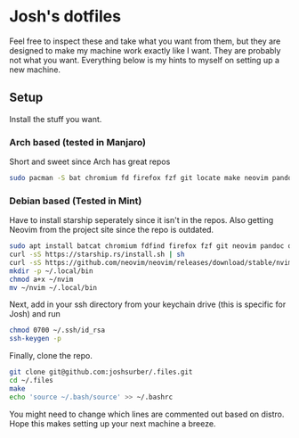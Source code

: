 Josh's dotfiles
===============

Feel free to inspect these and take what you want from them, but they are designed to make my machine work exactly like I want. They are probably not what you want. Everything below is my hints to myself on setting up a new machine.

Setup
-----

Install the stuff you want.

### Arch based (tested in Manjaro)

Short and sweet since Arch has great repos
``` bash
sudo pacman -S bat chromium fd firefox fzf git locate make neovim pandoc python qterminal ripgrep starship stow tidy tldr
```

### Debian based (Tested in Mint)

Have to install starship seperately since it isn't in the repos. Also getting Neovim from the project site since the repo is outdated.
``` bash
sudo apt install batcat chromium fdfind firefox fzf git neovim pandoc qterminal ripgrep starship stow tidy tldr
curl -sS https://starship.rs/install.sh | sh
curl -sS https://github.com/neovim/neovim/releases/download/stable/nvim.appimage > ~/nvim
mkdir -p ~/.local/bin
chmod a+x ~/nvim
mv ~/nvim ~/.local/bin
```

Next, add in your ssh directory from your keychain drive (this is specific for Josh) and run
``` bash
chmod 0700 ~/.ssh/id_rsa
ssh-keygen -p
```
Finally, clone the repo.
``` bash
git clone git@github.com:joshsurber/.files.git
cd ~/.files
make
echo 'source ~/.bash/source' >> ~/.bashrc
```
You might need to change which lines are commented out based on distro. Hope this makes setting up your next machine a breeze.
